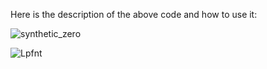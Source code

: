 Here is the description of the above code and how to use it:


![synthetic_zero](https://github.com/user-attachments/assets/6fe8ee39-e9c2-4ceb-a30c-0058a179d791)


![Lpfnt](https://github.com/user-attachments/assets/bb01b243-1706-4880-898f-7550d3a9ee94)
